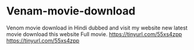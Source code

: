 # Venam-movie-download
Venom movie download in Hindi dubbed and visit my website new latest movie download this website
Full movie. https://tinyurl.com/55xs4zpp
https://tinyurl.com/55xs4zpp
